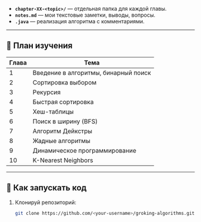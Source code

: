 
- **`chapter-XX-<topic>/`** — отдельная папка для каждой главы.
- **`notes.md`** — мои текстовые заметки, выводы, вопросы.
- **`.java`** — реализация алгоритма с комментариями.

---

## 📅 План изучения

| Глава | Тема |
|-------|------|
| 1 | Введение в алгоритмы, бинарный поиск | 
| 2 | Сортировка выбором |
| 3 | Рекурсия |
| 4 | Быстрая сортировка |
| 5 | Хеш-таблицы |
| 6 | Поиск в ширину (BFS) |
| 7 | Алгоритм Дейкстры |
| 8 | Жадные алгоритмы |
| 9 | Динамическое программирование |
| 10 | K-Nearest Neighbors |

---

## 🚀 Как запускать код

1. Клонируй репозиторий:
   ```bash
   git clone https://github.com/<your-username>/groking-algorithms.git
